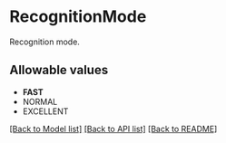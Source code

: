 # RecognitionMode

Recognition mode.
## Allowable values

* **FAST**
* NORMAL
* EXCELLENT

[[Back to Model list]](../../README.md#documentation-for-models) [[Back to API list]](../../README.md#documentation-for-api-endpoints) [[Back to README]](../../README.md)


